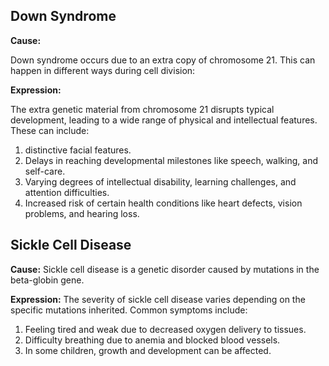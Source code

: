 ## Down Syndrome

**Cause:**

Down syndrome occurs due to an extra copy of chromosome 21. This can happen in different ways during cell division:

**Expression:**

The extra genetic material from chromosome 21 disrupts typical development, leading to a wide range of physical and intellectual features. These can include:
1. distinctive facial features.
2. Delays in reaching developmental milestones like speech, walking, and self-care.
3. Varying degrees of intellectual disability, learning challenges, and attention difficulties.
4. Increased risk of certain health conditions like heart defects, vision problems, and hearing loss.
## Sickle Cell Disease

**Cause:**
Sickle cell disease is a genetic disorder caused by mutations in the beta-globin gene. 

**Expression:**
The severity of sickle cell disease varies depending on the specific mutations inherited. Common symptoms include:
1. Feeling tired and weak due to decreased oxygen delivery to tissues.
2. Difficulty breathing due to anemia and blocked blood vessels.
3. In some children, growth and development can be affected.
